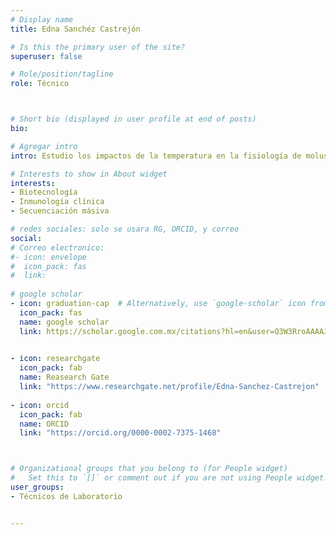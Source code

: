 ```yaml
---
# Display name
title: Edna Sanchéz Castrejón

# Is this the primary user of the site?
superuser: false

# Role/position/tagline
role: Técnico



# Short bio (displayed in user profile at end of posts)
bio: 

# Agregar intro
intro: Estudio los impactos de la temperatura en la fisiología de moluscos marinos a partir del análisis de expresión de genes

# Interests to show in About widget
interests: 
- Biotecnología
- Inmunología clínica
- Secuenciación másiva

# redes sociales: solo se usara RG, ORCID, y correo
social:
# Correo electronico:
#- icon: envelope
#  icon_pack: fas
#  link: 
  
# google scholar
- icon: graduation-cap  # Alternatively, use `google-scholar` icon from `ai` icon pack
  icon_pack: fas
  name: google scholar
  link: https://scholar.google.com.mx/citations?hl=en&user=Q3W3RroAAAAJ
  

- icon: researchgate
  icon_pack: fab
  name: Reasearch Gate
  link: "https://www.researchgate.net/profile/Edna-Sanchez-Castrejon"
  
- icon: orcid
  icon_pack: fab
  name: ORCID
  link: "https://orcid.org/0000-0002-7375-1468"



# Organizational groups that you belong to (for People widget)
#   Set this to `[]` or comment out if you are not using People widget.
user_groups:
- Técnicos de Laboratorio


---
```


